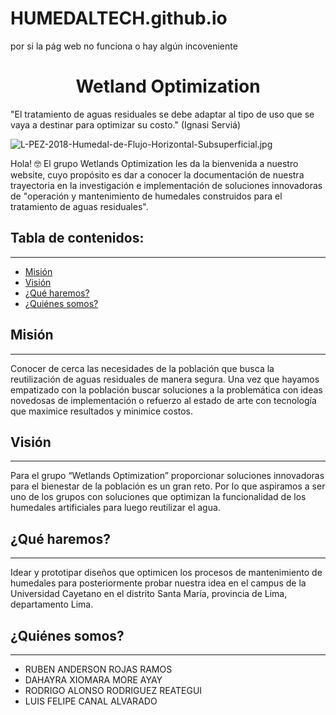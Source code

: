# HUMEDALTECH.github.io
por si la pág web no funciona o hay algún incoveniente
<h1 align="center">Wetland Optimization</h1>
"El tratamiento de aguas residuales se debe adaptar al tipo de uso que se vaya a destinar para optimizar su costo." (Ignasi Serviá)

![L-PEZ-2018-Humedal-de-Flujo-Horizontal-Subsuperficial.jpg](https://i.postimg.cc/rw3SPnwS/L-PEZ-2018-Humedal-de-Flujo-Horizontal-Subsuperficial.jpg)

Hola! 🤓
El grupo Wetlands Optimization les da la bienvenida a nuestro website, cuyo propósito es dar a conocer la documentación de nuestra trayectoria en la investigación e implementación de soluciones innovadoras de "operación y mantenimiento de humedales construidos para el tratamiento de aguas residuales".



## Tabla de contenidos:
---

- [Misión](#Misión)
- [Visión](#Visión)
- [¿Qué haremos?](#Que-haremos)
- [¿Quiénes somos?](#Quiénes-somos)

## Misión
---
Conocer de cerca las necesidades de la población que busca la reutilización de aguas residuales de manera segura. Una vez que hayamos empatizado con la población buscar soluciones a la problemática con ideas novedosas de implementación o refuerzo al estado de arte con tecnología que maximice resultados y minimice costos. 

## Visión
---
Para el grupo “Wetlands Optimization” proporcionar soluciones innovadoras para el bienestar de la población es un gran reto. Por lo que aspiramos a ser uno de los grupos con soluciones que optimizan la funcionalidad de los humedales artificiales para luego reutilizar el agua.


## ¿Qué haremos?
---
Idear y prototipar diseños que optimicen los procesos de mantenimiento de humedales para posteriormente probar nuestra idea en el campus de la Universidad Cayetano en el distrito Santa María, provincia de Lima, departamento Lima. 


## ¿Quiénes somos?
---
- RUBEN ANDERSON ROJAS RAMOS
- DAHAYRA XIOMARA MORE AYAY
- RODRIGO ALONSO RODRIGUEZ REATEGUI 
- LUIS FELIPE CANAL ALVARADO
